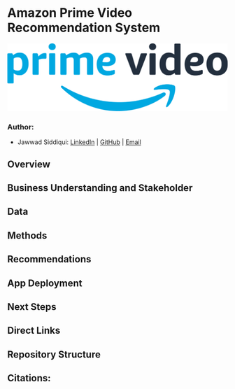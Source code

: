 # Amazon Prime Video Recommendation System

![img](./Images/Amazon_Prime_Video_logo.png)

### Author:
- Jawwad Siddiqui:
[LinkedIn](https://www.linkedin.com/in/jsiddiqui85/) |
[GitHub](https://github.com/jsiddiqui85) |
[Email](jsiddiqui85@gmail.com)

## Overview 

## Business Understanding and Stakeholder

## Data

## Methods

## Recommendations

## App Deployment

## Next Steps

## Direct Links

## Repository Structure

## Citations:
